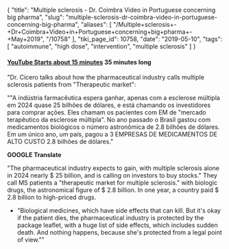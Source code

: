 {
    "title": "Multiple sclerosis - Dr. Coimbra Video in Portuguese concerning big pharma",
    "slug": "multiple-sclerosis-dr-coimbra-video-in-portuguese-concerning-big-pharma",
    "aliases": [
        "/Multiple+sclerosis+-+Dr+Coimbra+Video+in+Portuguese+concerning+big+pharma+-+May+2019",
        "/10758"
    ],
    "tiki_page_id": 10758,
    "date": "2019-05-10",
    "tags": [
        "autoimmune",
        "high dose",
        "intervention",
        "multiple sclerosis"
    ]
}


#### [YouTube Starts about 15 minutes](https://www.youtube.com/watch?v=34LrnwX3Xzc&fbclid=IwAR2SzLsz11JVHP6S_W31HzHOTEV7IZGVhdOhvq5Xv_mxAkLGsYu18W9pJBQ) 35 minutes long

"Dr. Cicero talks about how the pharmaceutical industry calls multiple sclerosis patients from "Therapeutic market":

""A indústria farmacêutica espera ganhar, apenas com a esclerose múltipla em 2024 quase 25 bilhões de dólares, e está chamando os investidores para comprar ações. Eles chamam os pacientes com EM de "mercado terapêutico da esclerose múltipla". No ano passado o Brasil gastou com medicamentos biológicos o número astronômica de 2.8 bilhões de dólares. Em um único ano, um país, pagou a 3 EMPRESAS DE MEDICAMENTOS DE ALTO CUSTO 2.8 bilhões de dólares."

 **GOOGLE Translate** 

"The pharmaceutical industry expects to gain, with multiple sclerosis alone in 2024 nearly $ 25 billion, and is calling on investors to buy stocks." They call MS patients a "therapeutic market for multiple sclerosis." with biologic drugs, the astronomical figure of $ 2.8 billion. In one year, a country paid $ 2.8 billion to high-priced drugs.

* "Biological medicines, which have side effects that can kill. But it's okay if the patient dies, the pharmaceutical industry is protected by the package leaflet, with a huge list of side effects, which includes sudden death. And nothing happens, because she's protected from a legal point of view.""

<!-- ~tc~ (alias(Multiple sclerosis - Dr. Coimbra Video in Portuguese - May 2019)) ~/tc~ -->